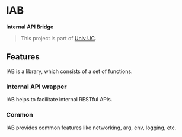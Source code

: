 # IAB

**Internal API Bridge**

> This project is part of [Univ UC](https://github.com/univuc).

## Features

IAB is a library, which consists of a set of functions.

### Internal API wrapper

IAB helps to facilitate internal RESTful APIs.

### Common

IAB provides common features like networking, arg, env, logging, etc.
